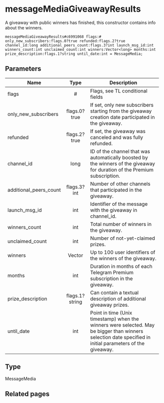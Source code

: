 # messageMediaGiveawayResults
A giveaway with public winners has finished, this constructor contains info about the winners.

```
messageMediaGiveawayResults#c6991068 flags:# only_new_subscribers:flags.0?true refunded:flags.2?true channel_id:long additional_peers_count:flags.3?int launch_msg_id:int winners_count:int unclaimed_count:int winners:Vector<long> months:int prize_description:flags.1?string until_date:int = MessageMedia;
```

## Parameters
| Name | Type | Description |
| ---- | :----: | ----------- |
| flags | # | Flags, see TL conditional fields |
| only_new_subscribers | flags.0?true | If set, only new subscribers starting from the giveaway creation date participated in the giveaway. |
| refunded | flags.2?true | If set, the giveaway was canceled and was fully refunded. |
| channel_id | long | ID of the channel that was automatically boosted by the winners of the giveaway for duration of the Premium subscription. |
| additional_peers_count | flags.3?int | Number of other channels that participated in the giveaway. |
| launch_msg_id | int | Identifier of the message with the giveaway in channel_id. |
| winners_count | int | Total number of winners in the giveaway. |
| unclaimed_count | int | Number of not-yet-claimed prizes. |
| winners | Vector<long> | Up to 100 user identifiers of the winners of the giveaway. |
| months | int | Duration in months of each Telegram Premium subscription in the giveaway. |
| prize_description | flags.1?string | Can contain a textual description of additional giveaway prizes. |
| until_date | int | Point in time (Unix timestamp) when the winners were selected. May be bigger than winners selection date specified in initial parameters of the giveaway. |


## Type
MessageMedia

## Related pages
